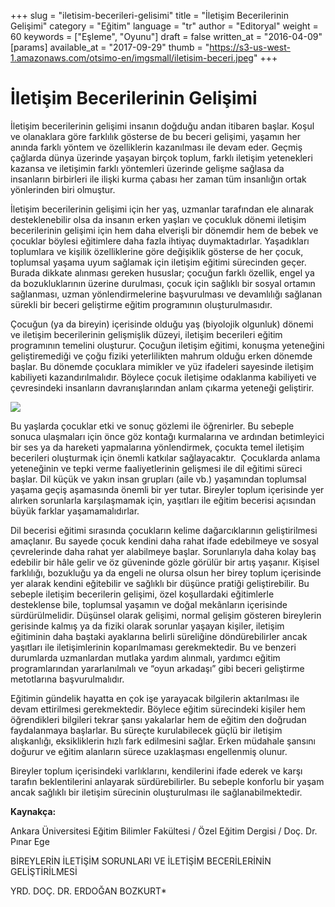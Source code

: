 +++
slug = "iletisim-becerileri-gelisimi"
title = "İletişim Becerilerinin Gelişimi"
category = "Eğitim"
language = "tr"
author = "Editoryal"
weight = 60
keywords = ["Eşleme", "Oyunu"]
draft = false
written_at = "2016-04-09"
[params]
available_at = "2017-09-29"
thumb = "https://s3-us-west-1.amazonaws.com/otsimo-en/imgsmall/iletisim-beceri.jpeg"
+++

# İletişim Becerilerinin Gelişimi

İletişim becerilerinin gelişimi insanın doğduğu andan itibaren başlar. Koşul ve olanaklara göre farklılık gösterse de bu beceri gelişimi, yaşamın her anında farklı yöntem ve özelliklerin kazanılması ile devam eder. Geçmiş çağlarda dünya üzerinde yaşayan birçok toplum, farklı iletişim yetenekleri kazansa ve iletişimin farklı yöntemleri üzerinde gelişme sağlasa da insanların birbirleri ile ilişki kurma çabası her zaman tüm insanlığın ortak yönlerinden biri olmuştur.

İletişim becerilerinin gelişimi için her yaş, uzmanlar tarafından ele alınarak desteklenebilir olsa da insanın erken yaşları ve çocukluk dönemi iletişim becerilerinin gelişimi için hem daha elverişli bir dönemdir hem de bebek ve çocuklar böylesi eğitimlere daha fazla ihtiyaç duymaktadırlar. Yaşadıkları toplumlara ve kişilik özelliklerine göre değişiklik gösterse de her çocuk, toplumsal yaşama uyum sağlamak için iletişim eğitimi sürecinden geçer. Burada dikkate alınması gereken hususlar; çocuğun farklı özellik, engel ya da bozukluklarının üzerine durulması, çocuk için sağlıklı bir sosyal ortamın sağlanması, uzman yönlendirmelerine başvurulması ve devamlılığı sağlanan sürekli bir beceri geliştirme eğitim programının oluşturulmasıdır.

Çocuğun (ya da bireyin) içerisinde olduğu yaş (biyolojik olgunluk) dönemi ve iletişim becerilerinin gelişmişlik düzeyi, iletişim becerileri eğitim programının temelini oluşturur. Çocuğun iletişim eğitimi, konuşma yeteneğini geliştiremediği ve çoğu fiziki yeterlilikten mahrum olduğu erken dönemde başlar. Bu dönemde çocuklara mimikler ve yüz ifadeleri sayesinde iletişim kabiliyeti kazandırılmalıdır. Böylece çocuk iletişime odaklanma kabiliyeti ve çevresindeki insanların davranışlarından anlam çıkarma yeteneği geliştirir.

![](https://s3-us-west-1.amazonaws.com/otsimo-en/imgsmall/blog_ici/ideas_autism.jpg)

Bu yaşlarda çocuklar etki ve sonuç gözlemi ile öğrenirler. Bu sebeple sonuca ulaşmaları için önce göz kontağı kurmalarına ve ardından betimleyici bir ses ya da hareketi yapmalarına yönlendirmek, çocukta temel iletişim becerileri oluşturmak için önemli katkılar sağlayacaktır.  Çocuklarda anlama yeteneğinin ve tepki verme faaliyetlerinin gelişmesi ile dil eğitimi süreci başlar. Dil küçük ve yakın insan grupları (aile vb.) yaşamından toplumsal yaşama geçiş aşamasında önemli bir yer tutar. Bireyler toplum içerisinde yer alırken sorunlarla karşılaşmamak için, yaşıtları ile eğitim becerisi açısından büyük farklar yaşamamalıdırlar.

Dil becerisi eğitimi sırasında çocukların kelime dağarcıklarının geliştirilmesi amaçlanır. Bu sayede çocuk kendini daha rahat ifade edebilmeye ve sosyal çevrelerinde daha rahat yer alabilmeye başlar. Sorunlarıyla daha kolay baş edebilir bir hâle gelir ve öz güveninde gözle görülür bir artış yaşanır. Kişisel farklılığı, bozukluğu ya da engeli ne olursa olsun her birey toplum içerisinde yer alarak kendini eğitebilir ve sağlıklı bir düşünce pratiği geliştirebilir. Bu sebeple iletişim becerilerin gelişimi, özel koşullardaki eğitimlerle desteklense bile, toplumsal yaşamın ve doğal mekânların içerisinde sürdürülmelidir. Düşünsel olarak gelişimi, normal gelişim gösteren bireylerin gerisinde kalmış ya da fiziki olarak sorunlar yaşayan kişiler, iletişim eğitiminin daha baştaki ayaklarına belirli süreliğine döndürebilirler ancak yaşıtları ile iletişimlerinin koparılmaması gerekmektedir. Bu ve benzeri durumlarda uzmanlardan mutlaka yardım alınmalı, yardımcı eğitim programlarından yararlanılmalı ve “oyun arkadaşı” gibi beceri geliştirme metotlarına başvurulmalıdır.

Eğitimin gündelik hayatta en çok işe yarayacak bilgilerin aktarılması ile devam ettirilmesi gerekmektedir. Böylece eğitim sürecindeki kişiler hem öğrendikleri bilgileri tekrar şansı yakalarlar hem de eğitim den doğrudan faydalanmaya başlarlar. Bu süreçte kurulabilecek güçlü bir iletişim alışkanlığı, eksikliklerin hızlı fark edilmesini sağlar. Erken müdahale şansını doğurur ve eğitim alanların sürece uzaklaşması engellenmiş olunur.

Bireyler toplum içerisindeki varlıklarını, kendilerini ifade ederek ve karşı tarafın beklentilerini anlayarak sürdürebilirler. Bu sebeple konforlu bir yaşam ancak sağlıklı bir iletişim sürecinin oluşturulması ile sağlanabilmektedir.

**Kaynakça:**

Ankara Üniversitesi Eğitim Bilimler Fakültesi / Özel Eğitim Dergisi / Doç. Dr. Pınar Ege

BİREYLERİN İLETİŞİM SORUNLARI VE İLETİŞİM BECERİLERİNİN GELİŞTİRİLMESİ

YRD. DOÇ. DR. ERDOĞAN BOZKURT*
